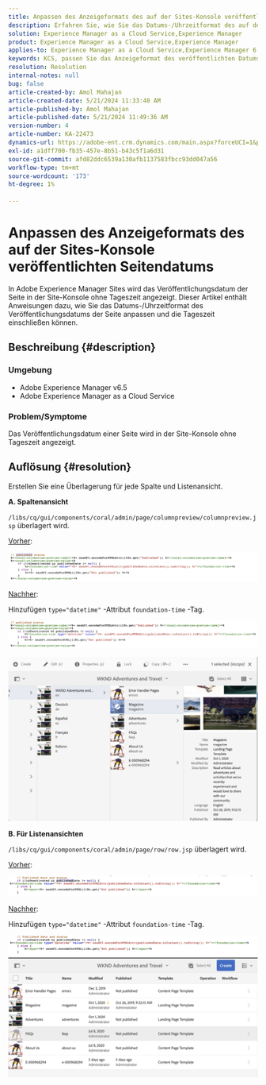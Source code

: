 ```yaml
---
title: Anpassen des Anzeigeformats des auf der Sites-Konsole veröffentlichten Seitendatums
description: Erfahren Sie, wie Sie das Datums-/Uhrzeitformat des auf der Seite veröffentlichten Datums so anpassen, dass es die Tageszeit in Adobe Experience Manager Sites einbezieht.
solution: Experience Manager as a Cloud Service,Experience Manager
product: Experience Manager as a Cloud Service,Experience Manager
applies-to: Experience Manager as a Cloud Service,Experience Manager 6.5
keywords: KCS, passen Sie das Anzeigeformat des veröffentlichten Datums an, um Zeit, AEM, Site-Konsole einzubeziehen.
resolution: Resolution
internal-notes: null
bug: false
article-created-by: Amol Mahajan
article-created-date: 5/21/2024 11:33:40 AM
article-published-by: Amol Mahajan
article-published-date: 5/21/2024 11:49:36 AM
version-number: 4
article-number: KA-22473
dynamics-url: https://adobe-ent.crm.dynamics.com/main.aspx?forceUCI=1&pagetype=entityrecord&etn=knowledgearticle&id=2d1d48f2-6517-ef11-9f8a-6045bd006c82
exl-id: a1dff700-fb35-457e-8b51-b43c5f1a6d31
source-git-commit: afd82ddc6539a130afb1137583fbcc93dd047a56
workflow-type: tm+mt
source-wordcount: '173'
ht-degree: 1%

---
```


# Anpassen des Anzeigeformats des auf der Sites-Konsole veröffentlichten Seitendatums


In Adobe Experience Manager Sites wird das Veröffentlichungsdatum der Seite in der Site-Konsole ohne Tageszeit angezeigt. Dieser Artikel enthält Anweisungen dazu, wie Sie das Datums-/Uhrzeitformat des Veröffentlichungsdatums der Seite anpassen und die Tageszeit einschließen können.

## Beschreibung {#description}


### Umgebung

- Adobe Experience Manager v6.5
- Adobe Experience Manager as a Cloud Service


### Problem/Symptome

Das Veröffentlichungsdatum einer Seite wird in der Site-Konsole ohne Tageszeit angezeigt.


## Auflösung {#resolution}


Erstellen Sie eine Überlagerung für jede Spalte und Listenansicht.

<b>A. Spaltenansicht</b>

`/libs/cq/gui/components/coral/admin/page/columnpreview/columnpreview.jsp` überlagert wird.

<u>Vorher</u>:

![](assets/76d8eda9-2625-ee11-9cbe-6045bd006a22.png)

<u>Nachher</u>:

Hinzufügen `type="datetime"` -Attribut `foundation-time` -Tag.

![](assets/bc3fccb7-2625-ee11-9cbe-6045bd006a22.png)

![](assets/4b4c42f9-2625-ee11-9cbe-6045bd006a22.png)

<b>B. Für Listenansichten</b>

`/libs/cq/gui/components/coral/admin/page/row/row.jsp` überlagert wird.

<u>Vorher</u>:

![](assets/b4d354c8-2625-ee11-9cbe-6045bd006a22.png)

<u>Nachher</u>:

Hinzufügen `type="datetime"` -Attribut `foundation-time` -Tag.

![](assets/82f75cd6-2625-ee11-9cbe-6045bd006a22.png)
![](assets/807c0517-2725-ee11-9cbe-6045bd006a22.png)

